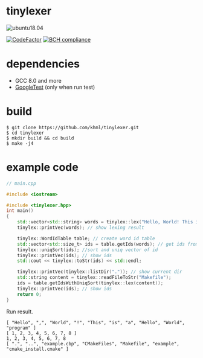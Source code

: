 # tinylexer

![ubuntu18.04](https://github.com/khml/tinylexer/workflows/ubuntu18.04/badge.svg)

[![CodeFactor](https://www.codefactor.io/repository/github/khml/dullsearch/badge)](https://www.codefactor.io/repository/github/khml/dullsearch)
[![BCH compliance](https://bettercodehub.com/edge/badge/khml/tinylexer?branch=stable)](https://bettercodehub.com/)

# dependencies
- GCC 8.0 and more
- [GoogleTest](https://github.com/google/googletest) (only when run test)

# build

```
$ git clone https://github.com/khml/tinylexer.git
$ cd tinylexer
$ mkdir build && cd build
$ make -j4
```

# example code

```cpp
// main.cpp

#include <iostream>

#include <tinylexer.hpp>
int main()
{
    std::vector<std::string> words = tinylex::lex("Hello, World! This is a Hello World program");
    tinylex::printVec(words); // show lexing result

    tinylex::WordIdTable table; // create word id table
    std::vector<std::size_t> ids = table.getIds(words); // get ids from words
    tinylex::uniqSort(ids); //sort and uniq vector of id
    tinylex::printVec(ids); // show ids
    std::cout << tinylex::toStr(ids) << std::endl;

    tinylex::printVec(tinylex::listDir(".")); // show current dir
    std::string content = tinylex::readFileToStr("Makefile");
    ids = table.getIdsWithUniqSort(tinylex::lex(content));
    tinylex::printVec(ids); // show ids
    return 0;
}

```

Run result.
```
[ "Hello", ",", "World", "!", "This", "is", "a", "Hello", "World", "program" ]
[ 1, 2, 3, 4, 5, 6, 7, 8 ]
1, 2, 3, 4, 5, 6, 7, 8
[ ".", "..", "example.cbp", "CMakeFiles", "Makefile", "example", "cmake_install.cmake" ]
```
